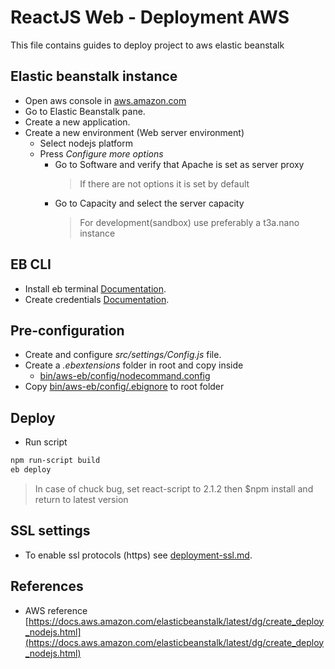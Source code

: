 # ReactJS Web - Deployment AWS

This file contains guides to deploy project to aws elastic beanstalk

## Elastic beanstalk instance

-   Open aws console in [aws.amazon.com](https://aws.amazon.com)
-   Go to Elastic Beanstalk pane.
-   Create a new application.
-   Create a new environment (Web server environment)
    -   Select nodejs platform
    -   Press *Configure more options* 
        -   Go to Software and verify that Apache is set as server proxy
            >   If there are not options it is set by default
        -   Go to Capacity and select the server capacity
            >   For development(sandbox) use preferably a t3a.nano instance
   
## EB CLI

-   Install eb terminal [Documentation](https://docs.aws.amazon.com/es_es/elasticbeanstalk/latest/dg/eb-cli3-install.html).
-   Create credentials [Documentation](https://docs.aws.amazon.com/es_es/general/latest/gr/managing-aws-access-keys.html).


## Pre-configuration

-   Create and configure *src/settings/Config.js* file.
-   Create a *.ebextensions* folder in root and copy inside
    -   [bin/aws-eb/config/nodecommand.config](./config/nodecommand.config)
-   Copy [bin/aws-eb/config/.ebignore](./config/.ebignore) to root folder

## Deploy

-   Run script
```bash
npm run-script build
eb deploy
```
   >   In case of chuck bug, set react-script to 2.1.2 then $npm install and return to latest version

## SSL settings

-   To enable ssl protocols (https) see [deployment-ssl.md](deployment-ssl.md).

## References

-   AWS reference [https://docs.aws.amazon.com/elasticbeanstalk/latest/dg/create_deploy_nodejs.html](https://docs.aws.amazon.com/elasticbeanstalk/latest/dg/create_deploy_nodejs.html)

